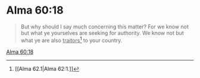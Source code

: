 # Alma 60:18

> But why should I say much concerning this matter? For we know not but what ye yourselves are seeking for authority. We know not but what ye are also <u>traitors</u>[^a] to your country.

[Alma 60:18](https://www.churchofjesuschrist.org/study/scriptures/bofm/alma/60?lang=eng&id=p18#p18)


[^a]: [[Alma 62.1|Alma 62:1.]]
